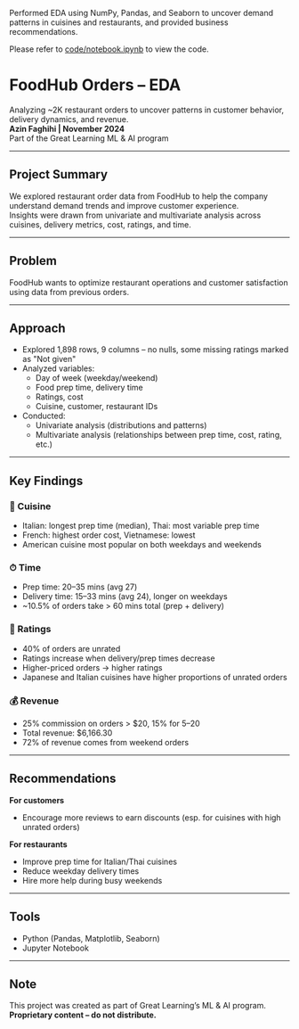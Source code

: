 Performed EDA using NumPy, Pandas, and Seaborn to uncover demand patterns in cuisines and restaurants, and provided business recommendations.

Please refer to [code/notebook.ipynb](code/notebook.ipynb) to view the code.

# FoodHub Orders – EDA

Analyzing ~2K restaurant orders to uncover patterns in customer behavior, delivery dynamics, and revenue.  
**Azin Faghihi | November 2024**  
Part of the Great Learning ML & AI program

---

## Project Summary

We explored restaurant order data from FoodHub to help the company understand demand trends and improve customer experience.  
Insights were drawn from univariate and multivariate analysis across cuisines, delivery metrics, cost, ratings, and time.

---

## Problem

FoodHub wants to optimize restaurant operations and customer satisfaction using data from previous orders.

---

## Approach

- Explored 1,898 rows, 9 columns – no nulls, some missing ratings marked as "Not given"
- Analyzed variables:
  - Day of week (weekday/weekend)
  - Food prep time, delivery time
  - Ratings, cost
  - Cuisine, customer, restaurant IDs
- Conducted:
  - Univariate analysis (distributions and patterns)
  - Multivariate analysis (relationships between prep time, cost, rating, etc.)

---

## Key Findings

### 🥘 Cuisine
- Italian: longest prep time (median), Thai: most variable prep time  
- French: highest order cost, Vietnamese: lowest  
- American cuisine most popular on both weekdays and weekends  

### ⏱ Time
- Prep time: 20–35 mins (avg 27)  
- Delivery time: 15–33 mins (avg 24), longer on weekdays  
- ~10.5% of orders take > 60 mins total (prep + delivery)

### 💬 Ratings
- 40% of orders are unrated  
- Ratings increase when delivery/prep times decrease  
- Higher-priced orders → higher ratings  
- Japanese and Italian cuisines have higher proportions of unrated orders  

### 💰 Revenue
- 25% commission on orders > $20, 15% for $5–$20  
- Total revenue: $6,166.30  
- 72% of revenue comes from weekend orders  

---

## Recommendations

**For customers**  
- Encourage more reviews to earn discounts (esp. for cuisines with high unrated orders)

**For restaurants**  
- Improve prep time for Italian/Thai cuisines  
- Reduce weekday delivery times  
- Hire more help during busy weekends

---

## Tools

- Python (Pandas, Matplotlib, Seaborn)  
- Jupyter Notebook

---

## Note

This project was created as part of Great Learning’s ML & AI program.  
**Proprietary content – do not distribute.**
